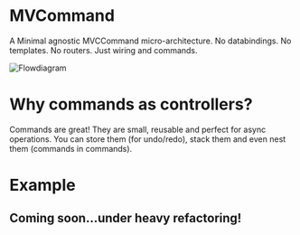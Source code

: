MVCommand
=========
A Minimal agnostic MVCCommand micro-architecture. No databindings. No templates. No routers. Just wiring and commands.

![Flowdiagram](http://henriknorberg.net/images/MVCC.png)

Why commands as controllers?
===
Commands are great! They are small, reusable and perfect for async operations. You can store them (for undo/redo), stack them and even nest them (commands in commands).

Example
=======
Coming soon...under heavy refactoring!
-----------